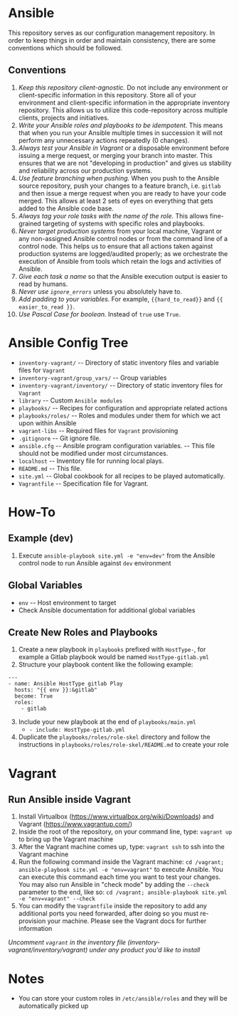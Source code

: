 # Ansible
This repository serves as our configuration management repository. In order to keep things in order and maintain consistency, there are some conventions which should be followed.

## Conventions
1. _Keep this repository client-agnostic._ Do not include any environment or client-specific information in this repository. Store all of your environment and client-specific information in the appropriate inventory repository. This allows us to utilize this code-repository across multiple clients, projects and initiatives.
2. _Write your Ansible roles and playbooks to be idempotent._ This means that when you run your Ansible multiple times in succession it will not perform any unnecessary actions repeatedly (0 changes).
3. _Always test your Ansible in Vagrant_ or a disposable environment before issuing a merge request, or merging your branch into master. This ensures that we are not "developing in production" and gives us stability and reliability across our production systems.
4. _Use feature branching when pushing._ When you push to the Ansible source repository, push your changes to a feature branch, i.e. `gitlab` and then issue a merge request when you are ready to have your code merged. This allows at least 2 sets of eyes on everything that gets added to the Ansible code base.
5. _Always tag your role tasks with the name of the role._ This allows fine-grained targeting of systems with specific roles and playbooks.
6. _Never target production systems_ from your local machine, Vagrant or any non-assigned Ansible control nodes or from the command line of a control node. This helps us to ensure that all actions taken against production systems are logged/audited properly; as we orchestrate the execution of Ansible from tools which retain the logs and activities of Ansible.
7. _Give each task a name_ so that the Ansible execution output is easier to read by humans.
8. _Never use `ignore_errors`_ unless you absolutely have to.
9. _Add padding to your variables._ For example, `{{hard_to_read}}` and `{{ easier_to_read }}`.
10. _Use Pascal Case for boolean._ Instead of `true` use `True`.

# Ansible Config Tree
 - `inventory-vagrant/`                -- Directory of static inventory files and variable files for `Vagrant`
 - `inventory-vagrant/group_vars/`     -- Group variables
 - `inventory-vagrant/inventory/`      -- Directory of static inventory files for `Vagrant`
 - `library`                           -- Custom `Ansible modules`
 - `playbooks/`                        -- Recipes for configuration and appropriate related actions
 - `playbooks/roles/`                  -- Roles and modules under them for which we act upon within Ansible
 - `vagrant-libs`                      -- Required files for `Vagrant` provisioning
 - `.gitignore`                        -- Git ignore file.
 - `ansible.cfg`                       -- Ansible program configuration variables.
                                       -- This file should not be modified under most circumstances.
 - `localhost`                         -- Inventory file for running local plays.
 - `README.md`                         -- This file.
 - `site.yml`                          -- Global cookbook for all recipes to be played automatically.
 - `Vagrantfile`                       -- Specification file for Vagrant.

# How-To

## Example (dev)
1. Execute `ansible-playbook site.yml -e "env=dev"` from the Ansible control node to run Ansible against `dev` environment

## Global Variables
 - `env`  -- Host environment to target
 - Check Ansible documentation for additional global variables

## Create New Roles and Playbooks
1. Create a new playbook in `playbooks` prefixed with `HostType-`, for example a Gitlab playbook would be named `HostType-gitlab.yml`
2. Structure your playbook content like the following example:
```
---
- name: Ansible HostType gitlab Play
  hosts: "{{ env }}:&gitlab"
  become: True
  roles:
    - gitlab
```
3. Include your new playbook at the end of `playbooks/main.yml`
   * `- include: HostType-gitlab.yml`
4. Duplicate the `playbooks/roles/role-skel` directory and follow the instructions in `playbooks/roles/role-skel/README.md` to create your role

# Vagrant

## Run Ansible inside Vagrant
1. Install Virtualbox (https://www.virtualbox.org/wiki/Downloads) and Vagrant (https://www.vagrantup.com/)
2. Inside the root of the repository, on your command line, type: `vagrant up` to bring up the Vagrant machine
3. After the Vagrant machine comes up, type: `vagrant ssh` to ssh into the Vagrant machine
4. Run the following command inside the Vagrant machine: `cd /vagrant; ansible-playbook site.yml -e "env=vagrant"` to execute Ansible. You can execute this command each time you want to test your changes. You may also run Ansible in "check mode" by adding the `--check` parameter to the end, like so: `cd /vagrant; ansible-playbook site.yml -e "env=vagrant" --check`
5. You can modify the `Vagrantfile` inside the repository to add any additional ports you need forwarded, after doing so you must re-provision your machine. Please see the Vagrant docs for further information

*_Uncomment `vagrant` in the inventory file (inventory-vagrant/inventory/vagrant) under any product you'd like to install_*

# Notes
 - You can store your custom roles in `/etc/ansible/roles` and they will be automatically picked up
